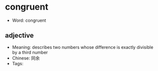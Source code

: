 # congruent

- Word: congruent

## adjective

- Meaning: describes two numbers whose difference is exactly divisible by a third number
- Chinese: 同余
- Tags: 

